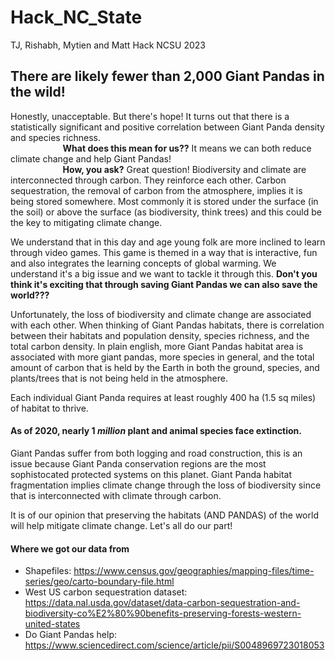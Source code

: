 # Hack_NC_State
TJ, Rishabh, Mytien and Matt Hack NCSU 2023

## There are likely fewer than 2,000 Giant Pandas in the wild!
Honestly, unacceptable. But there's hope! It turns out that there is a statistically significant and positive correlation between Giant Panda density and species richness.  
 &ensp; &ensp; &ensp; &ensp; &ensp; &ensp; &ensp; &ensp;**What does this mean for us??**
 It means we can both reduce climate change and help Giant Pandas!   
  &ensp; &ensp; &ensp; &ensp; &ensp; &ensp; &ensp; &ensp;**How, you ask?**
Great question! Biodiversity and climate are interconnected through carbon. They reinforce each other. Carbon sequestration, the removal of carbon from the atmosphere, implies it is being stored somewhere. Most commonly it is stored under the surface (in the soil) or above the surface (as biodiversity, think trees) and this could be the key to mitigating climate change.

We understand that in this day and age young folk are more inclined to learn through video games. This game is themed in a way that is interactive, fun and also integrates the learning concepts of global warming. We understand it's a big issue and we want to tackle it through this.
 **Don't you think it's exciting that through saving Giant Pandas we can also save the world???**

 Unfortunately, the loss of biodiversity and climate change are associated with each other. When thinking of Giant Pandas habitats, there is correlation between their habitats and population density, species richness, and the total carbon density. In plain english, more Giant Pandas habitat area is associated with more giant pandas, more species in general, and the total amount of carbon that is held by the Earth in both the ground, species, and plants/trees that is not being held in the atmosphere.  
    
 Each individual Giant Panda requires at least roughly 400 ha (1.5 sq miles) of habitat to thrive.
 #### As of 2020, nearly 1 *million* plant and animal species face extinction.
 Giant Pandas suffer from both logging and road construction, this is an issue because Giant Panda conservation regions are the most sophistocated protected systems on this planet. Giant Panda habitat fragmentation implies climate change through the loss of biodiversity since that is interconnected with climate through carbon.

 It is of our opinion that preserving the habitats (AND PANDAS) of the world will help mitigate climate change. Let's all do our part!


#### Where we got our data from
* Shapefiles: https://www.census.gov/geographies/mapping-files/time-series/geo/carto-boundary-file.html
* West US carbon sequestration dataset: https://data.nal.usda.gov/dataset/data-carbon-sequestration-and-biodiversity-co%E2%80%90benefits-preserving-forests-western-united-states
* Do Giant Pandas help: https://www.sciencedirect.com/science/article/pii/S0048969723018053

